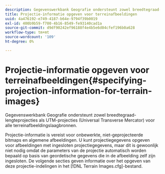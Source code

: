 ```yaml
---
description: Gegevenswerkbank Geografie ondersteunt zowel breedtegraad-lengteprojecties als UTM-projecties (Universal Transverse Mercator) voor alle terreinafbeeldingslaagbronnen.
title: Projectie-informatie opgeven voor terreinafbeeldingen
uuid: 4a476192-e749-4187-b64e-9794f39b0019
exl-id: 400b9b59-f700-4b16-8549-fe93140cad1a
source-git-commit: d9df90242ef96188f4e4b5e6d04cfef196b0a628
workflow-type: tm+mt
source-wordcount: '109'
ht-degree: 0%

---
```


# Projectie-informatie opgeven voor terreinafbeeldingen{#specifying-projection-information-for-terrain-images}

Gegevenswerkbank Geografie ondersteunt zowel breedtegraad-lengteprojecties als UTM-projecties (Universal Transverse Mercator) voor alle terreinafbeeldingslaagbronnen.

Projectie-informatie is vereist voor onbewerkte, niet-geprojecteerde bitmaps en algemene afbeeldingen. U kunt projectiegegevens opgeven voor afbeeldingen met ingesloten projectiegegevens, maar dit is gewoonlijk niet nodig omdat de parameters van de projectie automatisch worden bepaald op basis van geordetische gegevens die in de afbeelding zelf zijn ingesloten. De volgende secties geven informatie over het opgeven van deze projectie-indelingen in het [!DNL Terrain Images.cfg]-bestand.
